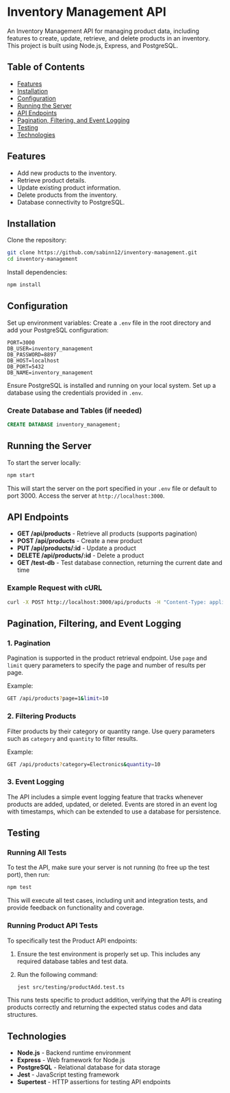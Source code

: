 
# Inventory Management API

An Inventory Management API for managing product data, including features to create, update, retrieve, and delete products in an inventory. This project is built using Node.js, Express, and PostgreSQL.

## Table of Contents
- [Features](#features)
- [Installation](#installation)
- [Configuration](#configuration)
- [Running the Server](#running-the-server)
- [API Endpoints](#api-endpoints)
- [Pagination, Filtering, and Event Logging](#pagination-filtering-and-event-logging)
- [Testing](#testing)
- [Technologies](#technologies)

## Features
- Add new products to the inventory.
- Retrieve product details.
- Update existing product information.
- Delete products from the inventory.
- Database connectivity to PostgreSQL.

## Installation

Clone the repository:
```bash
git clone https://github.com/sabinn12/inventory-management.git
cd inventory-management
```

Install dependencies:
```bash
npm install
```

## Configuration

Set up environment variables: Create a `.env` file in the root directory and add your PostgreSQL configuration:

```plaintext
PORT=3000
DB_USER=inventory_management
DB_PASSWORD=8897
DB_HOST=localhost
DB_PORT=5432
DB_NAME=inventory_management
```

Ensure PostgreSQL is installed and running on your local system. Set up a database using the credentials provided in `.env`.

### Create Database and Tables (if needed)
```sql
CREATE DATABASE inventory_management;
```

## Running the Server

To start the server locally:
```bash
npm start
```
This will start the server on the port specified in your `.env` file or default to port 3000. Access the server at `http://localhost:3000`.

## API Endpoints

- **GET /api/products** - Retrieve all products (supports pagination)
- **POST /api/products** - Create a new product
- **PUT /api/products/:id** - Update a product
- **DELETE /api/products/:id** - Delete a product
- **GET /test-db** - Test database connection, returning the current date and time

### Example Request with cURL
```bash
curl -X POST http://localhost:3000/api/products -H "Content-Type: application/json" -d '{"name":"Laptop","quantity":10,"category":"Electronics"}'
```

## Pagination, Filtering, and Event Logging

### 1. Pagination
Pagination is supported in the product retrieval endpoint. Use `page` and `limit` query parameters to specify the page and number of results per page.

Example:
```bash
GET /api/products?page=1&limit=10
```

### 2. Filtering Products
Filter products by their category or quantity range. Use query parameters such as `category` and `quantity` to filter results.

Example:
```bash
GET /api/products?category=Electronics&quantity=10
```

### 3. Event Logging
The API includes a simple event logging feature that tracks whenever products are added, updated, or deleted. Events are stored in an event log with timestamps, which can be extended to use a database for persistence.

## Testing

### Running All Tests

To test the API, make sure your server is not running (to free up the test port), then run:
```bash
npm test
```
This will execute all test cases, including unit and integration tests, and provide feedback on functionality and coverage.

### Running Product API Tests
To specifically test the Product API endpoints:

1. Ensure the test environment is properly set up. This includes any required database tables and test data.

2. Run the following command:
    ```bash
    jest src/testing/productAdd.test.ts
    ```
This runs tests specific to product addition, verifying that the API is creating products correctly and returning the expected status codes and data structures.

## Technologies
- **Node.js** - Backend runtime environment
- **Express** - Web framework for Node.js
- **PostgreSQL** - Relational database for data storage
- **Jest** - JavaScript testing framework
- **Supertest** - HTTP assertions for testing API endpoints
